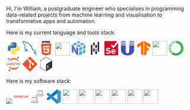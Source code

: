 Hi, I'm William, a postgraduate engineer who specialises in programming data-related projects from machine learning and visualisation to transformative apps and automation. 

Here is my current language and tools stack:

<div>
  <img src="https://github.com/devicons/devicon/blob/master/icons/python/python-original.svg"width="40" height="40">
  <img src="https://github.com/devicons/devicon/blob/master/icons/mysql/mysql-original.svg"width="40" height="40">
  <img src="https://github.com/devicons/devicon/blob/master/icons/html5/html5-original-wordmark.svg"width="40" height="40">  
  <img src="https://upload.wikimedia.org/wikipedia/commons/thumb/9/93/Amazon_Web_Services_Logo.svg/1024px-Amazon_Web_Services_Logo.svg.png?20170912170050)"width="40" height="35.8">
  <img src="https://github.com/devicons/devicon/blob/master/icons/numpy/numpy-original.svg"width="40" height="40">
  <img src="https://github.com/devicons/devicon/blob/master/icons/pandas/pandas-original.svg"width="40" height="40">
  <img src="https://github.com/devicons/devicon/blob/master/icons/selenium/selenium-original.svg"width="40" height="40">
  <img src="https://github.com/devicons/devicon/blob/master/icons/unix/unix-original.svg"width="40" height="40">
  <img src="https://github.com/devicons/devicon/blob/master/icons/tensorflow/tensorflow-original.svg"width="40" height="40">
  <img src="https://seaborn.pydata.org/_images/logo-mark-lightbg.svg"width="40" height="40">
  <img src="https://github.com/devicons/devicon/blob/master/icons/anaconda/anaconda-original.svg"width="40" height="40">
  <img src="https://github.com/devicons/devicon/blob/master/icons/jupyter/jupyter-original-wordmark.svg"width="40" height="40">
  <img src="https://github.com/devicons/devicon/blob/master/icons/git/git-original.svg"width="40" height="40">
  <img src="https://github.com/devicons/devicon/blob/master/icons/bash/bash-original.svg"width="40" height="40">
<div>
  
 Here is my software stack:
<div>  
 <img src="https://upload.wikimedia.org/wikipedia/commons/thumb/1/1d/PyCharm_Icon.svg/1024px-PyCharm_Icon.svg.png?20200803065702"width="40 height="40">
 <img src="https://github.com/devicons/devicon/blob/master/icons/oracle/oracle-original.svg"width="40" height="40">
 <img src="https://github.com/devicons/devicon/blob/master/icons/putty/putty-plain.svg"width="40" height="40">
 <img src="https://github.com/devicons/devicon/blob/master/icons/vscode/vscode-original.svg"width="40" height="40">
 <img src="https://cdn.worldvectorlogo.com/logos/tableau-software.svg"width="40" height="40">
 <img src=""width="40" height="40">
 <img src=""width="40" height="40">
 <img src=""width="40" height="40">
 <img src=""width="40" height="40">
 <img src=""width="40" height="40">
<div>


